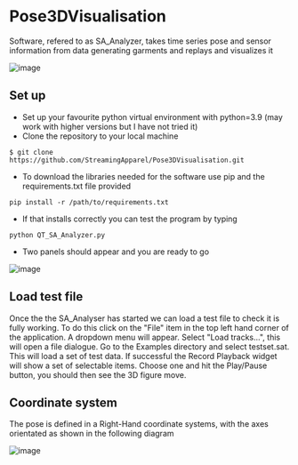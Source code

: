 # Pose3DVisualisation
Software, refered to as SA_Analyzer, takes time series pose and sensor information from data generating garments and replays and visualizes it

![image](https://user-images.githubusercontent.com/65810138/170442694-11ff202b-f326-4058-85b9-398f309c7b48.png)

## Set up

   * Set up your favourite python virtual environment with python=3.9 (may work with higher versions but I have not tried it)
   * Clone the repository to your local machine
```
$ git clone https://github.com/StreamingApparel/Pose3DVisualisation.git
```
   * To download the libraries needed for the software use pip and the requirements.txt file provided
```
pip install -r /path/to/requirements.txt
```
   * If that installs correctly you can test the program by typing
```
python QT_SA_Analyzer.py
```
   * Two panels should appear and you are ready to go 
 
![image](https://user-images.githubusercontent.com/65810138/170887594-194f1767-e5d7-438f-93d4-9c2ff2d438af.png)

## Load test file
Once the the SA_Analyser has started we can load a test file to check it is fully working. To do this click on the "File" item in the top left hand corner of the application. A dropdown menu will appear. Select "Load tracks...", this will open a file dialogue. Go to the Examples directory and select testset.sat. This will load a set of test data. If successful the Record Playback widget will show a set of selectable items. Choose one and hit the Play/Pause button, you should then see the 3D figure move.

## Coordinate system
The pose is defined in a Right-Hand coordinate systems, with the axes orientated as shown in the following diagram

![image](https://user-images.githubusercontent.com/65810138/170736859-9ba70bbd-24bd-40a7-b382-d5cf9296cb17.png)

